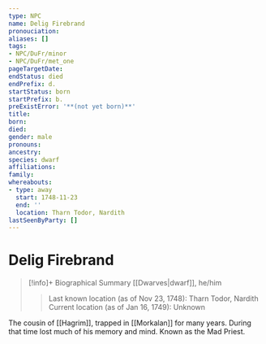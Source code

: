 ```yaml
---
type: NPC
name: Delig Firebrand
pronouciation:
aliases: []
tags:
- NPC/DuFr/minor
- NPC/DuFr/met_one
pageTargetDate:
endStatus: died
endPrefix: d.
startStatus: born
startPrefix: b.
preExistError: '**(not yet born)**'
title:
born:
died:
gender: male
pronouns:
ancestry:
species: dwarf
affiliations:
family:
whereabouts:
- type: away
  start: 1748-11-23
  end: ''
  location: Tharn Todor, Nardith
lastSeenByParty: []
---
```

# Delig Firebrand
>[!info]+ Biographical Summary
>[[Dwarves|dwarf]], he/him
>
>> 
>> Last known location (as of Nov 23, 1748): Tharn Todor,  Nardith
Current location (as of Jan 16, 1749): Unknown

The cousin of [[Hagrim]], trapped in [[Morkalan]] for many years. During that time lost much of his memory and mind. Known as the Mad Priest.